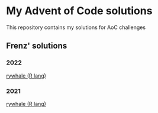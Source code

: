 # My Advent of Code solutions
This repository contains my solutions for AoC challenges

## Frenz' solutions
### 2022
[rywhale (R lang)](https://github.com/rywhale/aoc_2022)
### 2021
[rywhale (R lang)](https://github.com/rywhale/aoc_2021)